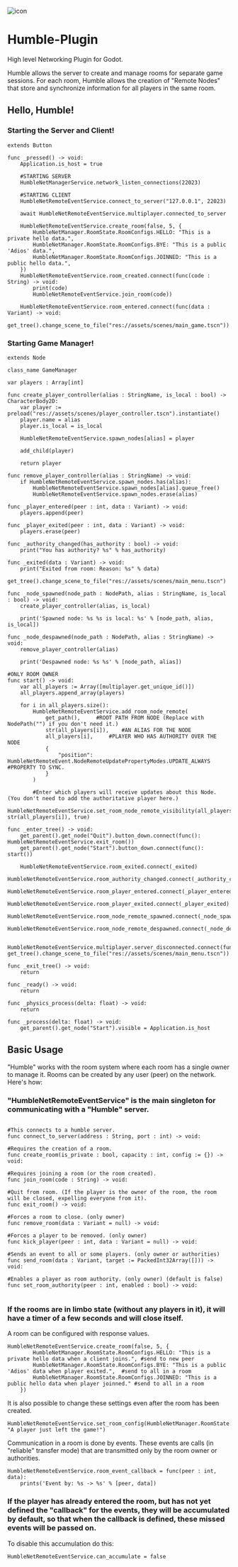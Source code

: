 
![icon](https://github.com/user-attachments/assets/0caf6d11-d4a5-4c33-b479-e32620ea48d5)

# Humble-Plugin
High level Networking Plugin for Godot.

Humble allows the server to create and manage rooms for separate game sessions. For each room, Humble allows the creation of "Remote Nodes" that store and synchronize information for all players in the same room.

## Hello, Humble!

### Starting the Server and Client!
```gdscript
extends Button

func _pressed() -> void:
	Application.is_host = true

	#STARTING SERVER
	HumbleNetManagerService.network_listen_connections(22023)

	#STARTING CLIENT
	HumbleNetRemoteEventService.connect_to_server("127.0.0.1", 22023)
	
	await HumbleNetRemoteEventService.multiplayer.connected_to_server
	
	HumbleNetRemoteEventService.create_room(false, 5, {
		HumbleNetManager.RoomState.RoomConfigs.HELLO: "This is a private hello data.",
		HumbleNetManager.RoomState.RoomConfigs.BYE: "This is a public 'Adios' data.",
		HumbleNetManager.RoomState.RoomConfigs.JOINNED: "This is a public hello data.",
	})
	HumbleNetRemoteEventService.room_created.connect(func(code : String) -> void:
		print(code)
		HumbleNetRemoteEventService.join_room(code))
	
	HumbleNetRemoteEventService.room_entered.connect(func(data : Variant) -> void:
		get_tree().change_scene_to_file("res://assets/scenes/main_game.tscn"))

```

### Starting Game Manager!

```gdscript
extends Node

class_name GameManager

var players : Array[int]

func create_player_controller(alias : StringName, is_local : bool) -> CharacterBody2D:
	var player := preload("res://assets/scenes/player_controller.tscn").instantiate()
	player.name = alias
	player.is_local = is_local
	
	HumbleNetRemoteEventService.spawn_nodes[alias] = player
	
	add_child(player)
	
	return player

func remove_player_controller(alias : StringName) -> void:
	if HumbleNetRemoteEventService.spawn_nodes.has(alias):
		HumbleNetRemoteEventService.spawn_nodes[alias].queue_free()
		HumbleNetRemoteEventService.spawn_nodes.erase(alias)

func _player_entered(peer : int, data : Variant) -> void:
	players.append(peer)

func _player_exited(peer : int, data : Variant) -> void:
	players.erase(peer)

func _authority_changed(has_authority : bool) -> void:
	print("You has authority? %s" % has_authority)

func _exited(data : Variant) -> void:
	print("Exited from room: Reason: %s" % data)
	get_tree().change_scene_to_file("res://assets/scenes/main_menu.tscn")

func _node_spawned(node_path : NodePath, alias : StringName, is_local : bool) -> void:
	create_player_controller(alias, is_local)
	
	print('Spawned node: %s %s is local: %s' % [node_path, alias, is_local])

func _node_despawned(node_path : NodePath, alias : StringName) -> void:
	remove_player_controller(alias)
	
	print('Despawned node: %s %s' % [node_path, alias])

#ONLY ROOM OWNER
func start() -> void:
	var all_players := Array([multiplayer.get_unique_id()])
	all_players.append_array(players)
	
	for i in all_players.size():
		HumbleNetRemoteEventService.add_room_node_remote(
			get_path(),		#ROOT PATH FROM NODE (Replace with NodePath("") if you don't need it.)
			str(all_players[i]),	#AN ALIAS FOR THE NODE
			all_players[i],		#PLAYER WHO HAS AUTHORITY OVER THE NODE
			{
				"position": HumbleNetRemoteEvent.NodeRemoteUpdatePropertyModes.UPDATE_ALWAYS	#PROPERTY TO SYNC.
			}
		)

		#Enter which players will receive updates about this Node. (You don't need to add the authoritative player here.)
		HumbleNetRemoteEventService.set_room_node_remote_visibility(all_players, str(all_players[i]), true)

func _enter_tree() -> void:
	get_parent().get_node("Quit").button_down.connect(func(): HumbleNetRemoteEventService.exit_room())
	get_parent().get_node("Start").button_down.connect(func(): start())
	
	HumbleNetRemoteEventService.room_exited.connect(_exited)
	HumbleNetRemoteEventService.room_authority_changed.connect(_authority_changed)
	HumbleNetRemoteEventService.room_player_entered.connect(_player_entered)
	HumbleNetRemoteEventService.room_player_exited.connect(_player_exited)
	HumbleNetRemoteEventService.room_node_remote_spawned.connect(_node_spawned)
	HumbleNetRemoteEventService.room_node_remote_despawned.connect(_node_despawned)
	
	HumbleNetRemoteEventService.multiplayer.server_disconnected.connect(func(): get_tree().change_scene_to_file("res://assets/scenes/main_menu.tscn"))

func _exit_tree() -> void:
	return

func _ready() -> void:
	return

func _physics_process(delta: float) -> void:
	return

func _process(delta: float) -> void:
	get_parent().get_node("Start").visible = Application.is_host

```

## Basic Usage
"Humble" works with the room system where each room has a single owner to manage it.
Rooms can be created by any user (peer) on the network. Here's how:

### "HumbleNetRemoteEventService" is the main singleton for communicating with a "Humble" server.

```gdscript

#This connects to a humble server.
func connect_to_server(address : String, port : int) -> void:

#Requires the creation of a room.
func create_room(is_private : bool, capacity : int, config := {}) -> void:

#Requires joining a room (or the room created).
func join_room(code : String) -> void:

#Quit from room. (If the player is the owner of the room, the room will be closed, expelling everyone from it).
func exit_room() -> void:

#Forces a room to close. (only owner)
func remove_room(data : Variant = null) -> void:

#Forces a player to be removed. (only owner)
func kick_player(peer : int, data : Variant = null) -> void:

#Sends an event to all or some players. (only owner or authorities)
func send_room(data : Variant, target := PackedInt32Array([])) -> void:

#Enables a player as room authority. (only owner) (default is false)
func set_room_authority(peer : int, enabled : bool) -> void:


```

### If the rooms are in limbo state (without any players in it), it will have a timer of a few seconds and will close itself.
A room can be configured with response values.
```gdscript
HumbleNetRemoteEventService.create_room(false, 5, {
		HumbleNetManager.RoomState.RoomConfigs.HELLO: "This is a private hello data when a client joins.", #send to new peer
		HumbleNetManager.RoomState.RoomConfigs.BYE: "This is a public 'Adios' data when player exited.",  #send to all in a room
		HumbleNetManager.RoomState.RoomConfigs.JOINNED: "This is a public hello data when player joinned." #send to all in a room
	})
```
It is also possible to change these settings even after the room has been created.
```gdscript
HumbleNetRemoteEventService.set_room_config(HumbleNetManager.RoomState.RoomConfigs.BYE, "A player just left the game!")
```
Communication in a room is done by events. These events are calls (in "reliable" transfer mode) that are transmitted only by the room owner or authorities.
```gdscript
HumbleNetRemoteEventService.room_event_callback = func(peer : int, data):
	prints('Event by: %s -> %s' % [peer, data])
```
### If the player has already entered the room, but has not yet defined the "callback" for the events, they will be accumulated by default, so that when the callback is defined, these missed events will be passed on.

To disable this accumulation do this:
```gdscript
HumbleNetRemoteEventService.can_accumulate = false
```

